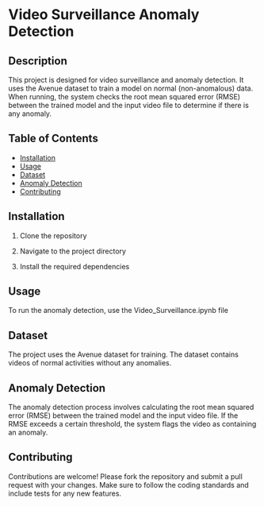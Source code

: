 # Video Surveillance Anomaly Detection

## Description
This project is designed for video surveillance and anomaly detection. It uses the Avenue dataset to train a model on normal (non-anomalous) data. When running, the system checks the root mean squared error (RMSE) between the trained model and the input video file to determine if there is any anomaly.

## Table of Contents
- [Installation](#installation)
- [Usage](#usage)
- [Dataset](#dataset)
- [Anomaly Detection](#anomaly-detection)
- [Contributing](#contributing)

## Installation
1. Clone the repository

2. Navigate to the project directory

3. Install the required dependencies


## Usage
To run the anomaly detection, use the Video_Surveillance.ipynb file

## Dataset 
The project uses the Avenue dataset for training. The dataset contains videos of normal activities without any anomalies. 

## Anomaly Detection
The anomaly detection process involves calculating the root mean squared error (RMSE) between the trained model and the input video file. If the RMSE exceeds a certain threshold, the system flags the video as containing an anomaly.

## Contributing
Contributions are welcome! Please fork the repository and submit a pull request with your changes. Make sure to follow the coding standards and include tests for any new features.
